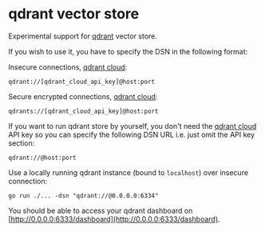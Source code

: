 # qdrant vector store

Experimental support for [qdrant](https://qdrant.tech/) vector store.

If you wish to use it, you have to specify the DSN in the following format:

Insecure connections, [qdrant cloud](https://cloud.qdrant.io/login):
```shell
qdrant://[qdrant_cloud_api_key]@host:port
```

Secure encrypted connections, [qdrant cloud](https://cloud.qdrant.io/login):
```shell
qdrants://[qdrant_cloud_api_key]@host:port
```

If you want to run qdrant store by yourself, you don't need the [qdrant cloud](https://cloud.qdrant.io/login) API key so you can specify the following DSN URL i.e. just omit the API key section:
```shell
qdrant://@host:port
```

Use a locally running qdrant instance (bound to `localhost`) over insecure connection:
```
go run ./... -dsn "qdrant://@0.0.0.0:6334"
```

You should be able to access your qdrant dashboard on [http://0.0.0.0:6333/dashboard](http://0.0.0.0:6333/dashboard).
